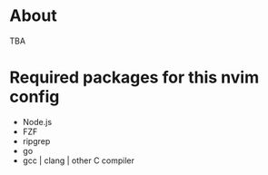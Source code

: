 # About
TBA


# Required packages for this nvim config

<ul>
    <li>Node.js</li>
    <li>FZF</li>
    <li>ripgrep</li>
    <li>go</li>
    <li>gcc | clang | other C compiler </li>
</ul>
